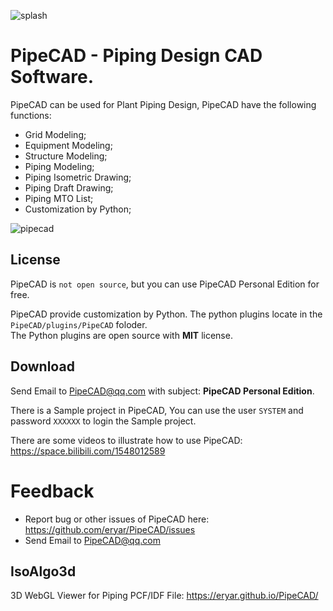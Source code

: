 ![splash](https://user-images.githubusercontent.com/8439181/157780560-6072adf3-f643-4c7a-bfa9-73a01f3f6d34.png)

# PipeCAD - Piping Design CAD Software.
PipeCAD can be used for Plant Piping Design, PipeCAD have the following functions:
* Grid Modeling;
* Equipment Modeling;
* Structure Modeling;
* Piping Modeling;
* Piping Isometric Drawing;
* Piping Draft Drawing;
* Piping MTO List;
* Customization by Python;

![pipecad](https://user-images.githubusercontent.com/8439181/157781485-91cc6829-d2cc-495a-8658-e2c9465a9396.png)

## License
PipeCAD is <code>not open source</code>, but you can use PipeCAD Personal Edition for free.

PipeCAD provide customization by Python. The python plugins locate in the 
<code>PipeCAD/plugins/PipeCAD</code> foloder. <br>
The Python plugins are open source with <strong>MIT</strong> license.

## Download
Send Email to PipeCAD@qq.com with subject: <strong>PipeCAD Personal Edition</strong>.

There is a Sample project in PipeCAD, You can use the user <code>SYSTEM</code> and password <code>XXXXXX</code> to login the Sample project.

There are some videos to illustrate how to use PipeCAD: https://space.bilibili.com/1548012589

# Feedback
* Report bug or other issues of PipeCAD here: https://github.com/eryar/PipeCAD/issues
* Send Email to PipeCAD@qq.com

## IsoAlgo3d
3D WebGL Viewer for Piping PCF/IDF File: https://eryar.github.io/PipeCAD/
